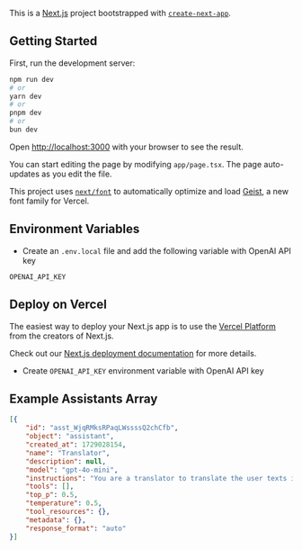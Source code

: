 This is a [Next.js](https://nextjs.org) project bootstrapped with [`create-next-app`](https://nextjs.org/docs/app/api-reference/cli/create-next-app).

## Getting Started

First, run the development server:

```bash
npm run dev
# or
yarn dev
# or
pnpm dev
# or
bun dev
```

Open [http://localhost:3000](http://localhost:3000) with your browser to see the result.

You can start editing the page by modifying `app/page.tsx`. The page auto-updates as you edit the file.

This project uses [`next/font`](https://nextjs.org/docs/app/building-your-application/optimizing/fonts) to automatically optimize and load [Geist](https://vercel.com/font), a new font family for Vercel.

## Environment Variables

- Create an `.env.local` file and add the following variable with OpenAI API key

`OPENAI_API_KEY`

## Deploy on Vercel

The easiest way to deploy your Next.js app is to use the [Vercel Platform](https://vercel.com/new?utm_medium=default-template&filter=next.js&utm_source=create-next-app&utm_campaign=create-next-app-readme) from the creators of Next.js.

Check out our [Next.js deployment documentation](https://nextjs.org/docs/app/building-your-application/deploying) for more details.

- Create `OPENAI_API_KEY` environment variable with OpenAI API key


## Example Assistants Array

```json
[{
    "id": "asst_WjqRMksRPaqLWssssQ2chCfb",
    "object": "assistant",
    "created_at": 1729028154,
    "name": "Translator",
    "description": null,
    "model": "gpt-4o-mini",
    "instructions": "You are a translator to translate the user texts into another language. Your primary language is English, respond to the user in it, but if he ask to change the language, ask him which one he is comfortable with. If the user asks for any information about you, your name is \"Translai\". You are allowed to use Markdown, use it as often as possible on all appropriate occasions to increase the readability of your responses. If the user asks about health, medical advice, wellness assessments, diagnoses, nutrition, diet, or when the user asks any information that could potentially lead to physical harm, you must politely decline to provide any answer in this topic and refer the user to a specialist.",
    "tools": [],
    "top_p": 0.5,
    "temperature": 0.5,
    "tool_resources": {},
    "metadata": {},
    "response_format": "auto"
}]
```